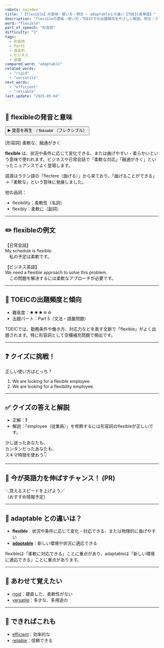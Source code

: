 ```yaml
---
robots: noindex
title: "【flexible】の意味・使い方・例文 ― adaptableとの違い【TOEIC英単語】"
description: "flexibleの意味・使い方・TOEICでの出題傾向をやさしく解説。例文・クイズ付きでadaptableとの違いもわかりやすく学べます。"
word: "flexible"
part_of_speech: "形容詞"
difficulty: "3"
tags:
  - 形容詞
  - Part5
  - 肯定的
  - ビジネス
  - 会議
compared_word: "adaptable"
related_words:
  - "rigid"
  - "versatile"
next_words:
  - "efficient"
  - "reliable"
last_update: "2025-05-04"
---
```


## 🔰 flexibleの発音と意味

<button class="play-audio" onclick="playTTS('flexible')">
  <span class="play-audio-main">
    ▶️ 発音を再生　/ˈflɛksəbl/
  </span>
  <span class="play-audio-sub">
    （フレクシブル）
  </span>
</button>

[形容詞] 柔軟な、融通がきく

**flexible** は、状況や条件に応じて変化できる、または曲げやすい・柔らかいという意味で使われます。ビジネスや日常会話で「柔軟な対応」「融通がきく」といったニュアンスでよく登場します。

語源はラテン語の「flectere（曲げる）」から来ており、「曲げることができる」→「柔軟な」という意味に発展しました。

他の品詞：  
- flexibility：柔軟性（名詞）
- flexibly：柔軟に（副詞）

---

## ✏️ flexibleの例文

【日常会話】  
My schedule is flexible.  
　私の予定は柔軟です。

【ビジネス英語】  
We need a flexible approach to solve this problem.  
　この問題を解決するには柔軟なアプローチが必要です。

---

## 🎯 TOEICの出題頻度と傾向

- 難易度：★★★☆☆
- 出題パート：Part 5（文法・語彙問題）

TOEICでは、勤務条件や働き方、対応力などを表す文脈で「flexible」がよく出題されます。特に形容詞として空欄補充問題で頻出です。

---

## ❓ クイズに挑戦！

正しい使い方はどっち？

1. We are looking for a flexible employee.  
2. We are looking for a flexibility employee.

---

## ✅ クイズの答えと解説

- 正解：**1**
- 解説：「employee（従業員）」を修飾するには形容詞のflexibleが正しいです。

少し迷ったあなたも、  
カンタンだったあなたも、  
スキマ時間を使おう👇️

---

## 🚀 今が英語力を伸ばすチャンス！ (PR)

<div class="info-center">
＼覚えるスピードを上げよう／<br>  
（おすすめ情報予定）
</div>

---

## 🤔  adaptable との違いは？

- **flexible**：状況や条件に応じて変化・対応できる、または物理的に曲げやすい
- **[adaptable](/adaptable)**：新しい環境や状況に適応できる

flexibleは「柔軟に対応できる」ことに重点があり、adaptableは「新しい環境に適応できる」ことに重点があります。

---

## 🧩 あわせて覚えたい

- [rigid](/rigid)：硬直した、柔軟性がない
- [versatile](/versatile)：多才な、多用途の

---

## 📖 できればこれも

- [efficient](/efficient)：効率的な
- [reliable](/reliable)：信頼できる

<!-- cvid: aid17_bid17 -->

